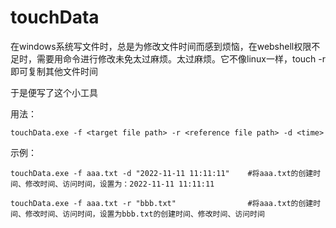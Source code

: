 # touchData

在windows系统写文件时，总是为修改文件时间而感到烦恼，在webshell权限不足时，需要用命令进行修改未免太过麻烦。太过麻烦。它不像linux一样，touch -r 即可复制其他文件时间

于是便写了这个小工具

用法：
~~~
touchData.exe -f <target file path> -r <reference file path> -d <time>
~~~

示例：
~~~
touchData.exe -f aaa.txt -d "2022-11-11 11:11:11"    #将aaa.txt的创建时间、修改时间、访问时间，设置为：2022-11-11 11:11:11

touchData.exe -f aaa.txt -r "bbb.txt"                #将aaa.txt的创建时间、修改时间、访问时间，设置为bbb.txt的创建时间、修改时间、访问时间
~~~

